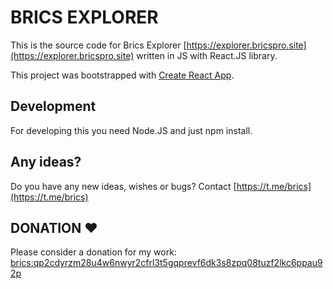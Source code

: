# BRICS EXPLORER

This is the source code for Brics Explorer [https://explorer.bricspro.site](https://explorer.bricspro.site) written in JS with React.JS library.

This project was bootstrapped with [Create React App](https://github.com/facebook/create-react-app).

## Development

For developing this you need Node.JS and just npm install.

## Any ideas?

Do you have any new ideas, wishes or bugs? Contact [https://t.me/brics](https://t.me/brics)

## DONATION ♥

Please consider a donation for my work: [brics:qp2cdyrzm28u4w6nwyr2cfrl3t5gqprevf6dk3s8zpq08tuzf2lkc6ppau92p](https://explorer.bricspro.site/addresses/brics:qp2cdyrzm28u4w6nwyr2cfrl3t5gqprevf6dk3s8zpq08tuzf2lkc6ppau92p)

##